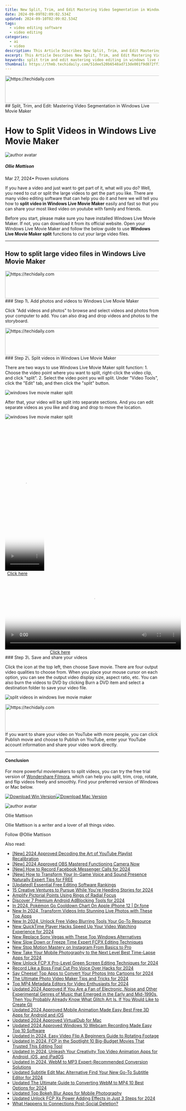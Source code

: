 ```yaml
---
title: New Split, Trim, and Edit Mastering Video Segmentation in Windows Live Movie Maker
date: 2024-09-09T02:09:02.534Z
updated: 2024-09-10T02:09:02.534Z
tags: 
  - video editing software
  - video editing
categories: 
  - ai
  - video
description: This Article Describes New Split, Trim, and Edit Mastering Video Segmentation in Windows Live Movie Maker
excerpt: This Article Describes New Split, Trim, and Edit Mastering Video Segmentation in Windows Live Movie Maker
keywords: split trim and edit mastering video editing in windows live movie maker,effortless video editing how to split and merge clips in windows live movie maker,split trim and perfect video editing techniques in windows live movie maker,ai animation how to split videos in windows live movie maker,the ultimate guide to splitting videos in windows live movie maker 2023 edition,split trim and edit mastering video segmentation in windows live movie maker,cut slice and dice mastering video splitting in windows live movie maker
thumbnail: https://thmb.techidaily.com/51dee520b6548ad713de001f9d872ff359ce7157fc9657d20a61cd8374fcc9ae.jpg
---
```


<!-- affiliate ads begin -->
<a href="https://unicoeye.pxf.io/c/5597632/2134238/18498" target="_top" id="2134238">
  <img src="//a.impactradius-go.com/display-ad/18498-2134238" border="0" alt="https://techidaily.com" width="728" height="90"/>
</a>
<img height="0" width="0" src="https://unicoeye.pxf.io/i/5597632/2134238/18498" style="position:absolute;visibility:hidden;" border="0" />
<!-- affiliate ads end -->
## Split, Trim, and Edit: Mastering Video Segmentation in Windows Live Movie Maker

# How to Split Videos in Windows Live Movie Maker

![author avatar](https://images.wondershare.com/filmora/article-images/ollie-mattison.jpg)

##### Ollie Mattison

 Mar 27, 2024• Proven solutions

If you have a video and just want to get part of it, what will you do? Well, you need to cut or split the large videos to get the part you like. There are many video editing software that can help you do it and here we will tell you how to **split video in Windows Live Movie Maker** easily and fast so that you can share your most liked video on youtube with family and friends.

Before you start, please make sure you have installed Windows Live Movie Maker. If not, you can download it from its official website. Open your Windows Live Movie Maker and follow the below guide to use **Windows Live Movie Maker split** functions to cut your large video files.

---

## How to split large video files in Windows Live Movie Maker

<!-- affiliate ads begin -->
<a href="https://zebaoaffiliateprogram.pxf.io/c/5597632/2137975/21526" target="_top" id="2137975">
  <img src="//a.impactradius-go.com/display-ad/21526-2137975" border="0" alt="https://techidaily.com" width="728" height="90"/>
</a>
<img height="0" width="0" src="https://zebaoaffiliateprogram.pxf.io/i/5597632/2137975/21526" style="position:absolute;visibility:hidden;" border="0" />
<!-- affiliate ads end -->
### Step 1\. Add photos and videos to Windows Live Movie Maker

Click "Add videos and photos" to browse and select videos and photos from your computer to add. You can also drag and drop videos and photos to the storyboard.

<!-- affiliate ads begin -->
<a href="https://unicoeye.pxf.io/c/5597632/2134494/18498" target="_top" id="2134494">
  <img src="//a.impactradius-go.com/display-ad/18498-2134494" border="0" alt="https://techidaily.com" width="721" height="90"/>
</a>
<img height="0" width="0" src="https://unicoeye.pxf.io/i/5597632/2134494/18498" style="position:absolute;visibility:hidden;" border="0" />
<!-- affiliate ads end -->
### Step 2\. Split videos in Windows Live Movie Maker

There are two ways to use Windows Live Movie Maker split function: 1\. Choose the video point where you want to split, right-click the video clip, and click "split". 2\. Select the video point you will split. Under "Video Tools", click the "Edit" tab, and then click the "split" button.

![windows live movie maker split](https://images.wondershare.com/topic/video-editing/windows-live-movie-maker-split.jpg)

After that, your video will be split into separate sections. And you can edit separate videos as you like and drag and drop to move the location.

![windows live movie maker split](https://images.wondershare.com/topic/video-editing/windows-live-movie-maker-split-videos.jpg)

<!-- affiliate ads begin -->
<span id="1975503">
					<video width="128" height="480" style="cursor:pointer"
           poster="//a.impactradius-go.com/display-clicktoplayimage/1975503.png"
           onclick="if(!this.playClicked){this.play();this.setAttribute('controls',true);this.playClicked=true;}">
	   <source src="//a.impactradius-go.com/display-ad/22993-1975503">
	   <img src="//a.impactradius-go.com/display-clicktoplayimage/1975503.png" style="border: none; height: 100%; width: 100%; object-fit: contain">
	</video>
	<div style="width:80px;text-align:center"><a href="javascript:window.open(decodeURIComponent('https%3A%2F%2Fhomestyler.sjv.io%2Fc%2F5597632%2F1975503%2F22993'), '_blank');void(0);">Click here</a></div>
</span>
<img height="0" width="0" src="https://imp.pxf.io/i/5597632/1975503/22993" style="position:absolute;visibility:hidden;" border="0" />
<!-- affiliate ads end -->
<!-- affiliate ads begin -->
<span id="1982459">
					<video width="576" height="240" style="cursor:pointer"
           poster="//a.impactradius-go.com/display-clicktoplayimage/1982459.png"
           onclick="if(!this.playClicked){this.play();this.setAttribute('controls',true);this.playClicked=true;}">
	   <source src="//a.impactradius-go.com/display-ad/22993-1982459">
	   <img src="//a.impactradius-go.com/display-clicktoplayimage/1982459.png" style="border: none; height: 100%; width: 100%; object-fit: contain">
	</video>
	<div style="width:360px;text-align:center"><a href="javascript:window.open(decodeURIComponent('https%3A%2F%2Fhomestyler.sjv.io%2Fc%2F5597632%2F1982459%2F22993'), '_blank');void(0);">Click here</a></div>
</span>
<img height="0" width="0" src="https://imp.pxf.io/i/5597632/1982459/22993" style="position:absolute;visibility:hidden;" border="0" />
<!-- affiliate ads end -->
### Step 3\. Save and share your videos

Click the icon at the top left, then choose Save movie. There are four output video qualities to choose from. When you place your mouse cursor on each option, you can see the output video display size, aspect ratio, etc. You can also burn the videos to DVD by clicking Burn a DVD item and select a destination folder to save your video file.

![split videos in windows live movie maker](https://images.wondershare.com/topic/video-editing/windows-live-movie-maker-split-save.jpg)

<!-- affiliate ads begin -->
<a href="https://unicoeye.pxf.io/c/5597632/2134248/18498" target="_top" id="2134248">
  <img src="//a.impactradius-go.com/display-ad/18498-2134248" border="0" alt="https://techidaily.com" width="728" height="90"/>
</a>
<img height="0" width="0" src="https://unicoeye.pxf.io/i/5597632/2134248/18498" style="position:absolute;visibility:hidden;" border="0" />
<!-- affiliate ads end -->
If you want to share your video on YouTube with more people, you can click Publish movie and choose to Publish on YouTube, enter your YouTube account information and share your video work directly.

---

#### Conclusion

For more powerful moviemakers to split videos, you can try the free trial version of [Wondershare Filmora](https://tools.techidaily.com/wondershare/filmora/download/), which can help you split, trim, crop, rotate, and flip videos freely and smoothly. Find your preferred version of Windows or Mac below.

[![Download Win Version](https://images.wondershare.com/filmora/article-images/download-btn-win.jpg)](https://tools.techidaily.com/wondershare/filmora/download/)[![Download Mac Version](https://images.wondershare.com/filmora/article-images/download-btn-mac.jpg)](https://tools.techidaily.com/wondershare/filmora/download/)

![author avatar](https://images.wondershare.com/filmora/article-images/ollie-mattison.jpg)

Ollie Mattison

Ollie Mattison is a writer and a lover of all things video.

Follow @Ollie Mattison

<span class="atpl-alsoreadstyle">Also read:</span>
<div><ul>
<li><a href="https://facebook-video-share.techidaily.com/new-2024-approved-decoding-the-art-of-youtube-playlist-recalibration/"><u>[New] 2024 Approved  Decoding the Art of YouTube Playlist Recalibration</u></a></li>
<li><a href="https://digital-screen-recording.techidaily.com/new-2024-approved-obs-mastered-functioning-camera-now/"><u>[New] 2024 Approved  OBS Mastered  Functioning Camera Now</u></a></li>
<li><a href="https://visual-screen-recording.techidaily.com/new-how-to-record-facebook-messenger-calls-for-2024/"><u>[New] How to Record Facebook Messenger Calls for 2024</u></a></li>
<li><a href="https://some-techniques.techidaily.com/new-how-to-transform-your-in-game-voice-and-sound-presence-naturally-expert-tips-for-free/"><u>[New] How to Transform Your In-Game Voice and Sound Presence Naturally  Expert Tips for FREE</u></a></li>
<li><a href="https://youtube-lab.techidaily.com/ed-essential-free-editing-software-rankings/"><u>[Updated] Essential Free Editing Software Rankings</u></a></li>
<li><a href="https://extra-lessons.techidaily.com/15-creative-ventures-to-pursue-while-youre-heeding-stories-for-2024/"><u>15 Creative Ventures to Pursue While You're Heeding Stories for 2024</u></a></li>
<li><a href="https://vp-tips.techidaily.com/amplify-pictorial-points-using-rings-of-radial-focus/"><u>Amplify Pictorial Points Using Rings of Radial Focus</u></a></li>
<li><a href="https://youtube-clips.techidaily.com/discover-7-premium-android-adblocking-tools-for-2024/"><u>Discover 7 Premium Android AdBlocking Tools for 2024</u></a></li>
<li><a href="https://ios-pokemon-go.techidaily.com/in-2024-pokemon-go-cooldown-chart-on-apple-iphone-12-drfone-by-drfone-virtual-ios/"><u>In 2024, Pokémon Go Cooldown Chart On Apple iPhone 12 | Dr.fone</u></a></li>
<li><a href="https://ai-video-tools.techidaily.com/new-in-2024-transform-videos-into-stunning-live-photos-with-these-top-apps/"><u>New In 2024, Transform Videos Into Stunning Live Photos with These Top Apps</u></a></li>
<li><a href="https://ai-video-tools.techidaily.com/new-in-2024-unlock-free-video-blurring-tools-your-go-to-resource/"><u>New In 2024, Unlock Free Video Blurring Tools Your Go-To Resource</u></a></li>
<li><a href="https://ai-video-tools.techidaily.com/new-quicktime-player-hacks-speed-up-your-video-watching-experience-for-2024/"><u>New QuickTime Player Hacks Speed Up Your Video Watching Experience for 2024</u></a></li>
<li><a href="https://ai-video-tools.techidaily.com/new-replace-sony-vegas-with-these-top-windows-alternatives/"><u>New Replace Sony Vegas with These Top Windows Alternatives</u></a></li>
<li><a href="https://ai-video-tools.techidaily.com/new-slow-down-or-freeze-time-expert-fcpx-editing-techniques/"><u>New Slow Down or Freeze Time Expert FCPX Editing Techniques</u></a></li>
<li><a href="https://ai-video-tools.techidaily.com/new-stop-motion-mastery-on-instagram-from-basics-to-pro/"><u>New Stop Motion Mastery on Instagram From Basics to Pro</u></a></li>
<li><a href="https://ai-video-tools.techidaily.com/new-take-your-mobile-photography-to-the-next-level-best-time-lapse-apps-for-2024/"><u>New Take Your Mobile Photography to the Next Level Best Time-Lapse Apps for 2024</u></a></li>
<li><a href="https://ai-video-tools.techidaily.com/new-unlock-fcp-x-pro-level-green-screen-editing-techniques-for-2024/"><u>New Unlock FCP X Pro-Level Green Screen Editing Techniques for 2024</u></a></li>
<li><a href="https://ai-video-tools.techidaily.com/record-like-a-boss-final-cut-pro-voice-over-hacks-for-2024/"><u>Record Like a Boss Final Cut Pro Voice Over Hacks for 2024</u></a></li>
<li><a href="https://ai-video-tools.techidaily.com/say-cheese-top-apps-to-convert-your-photos-into-cartoons-for-2024/"><u>Say Cheese! Top Apps to Convert Your Photos Into Cartoons for 2024</u></a></li>
<li><a href="https://ai-video-tools.techidaily.com/the-ultimate-photo-video-maker-tips-and-tricks-for-2024/"><u>The Ultimate Photo Video Maker Tips and Tricks for 2024</u></a></li>
<li><a href="https://ai-video-tools.techidaily.com/top-mp4-metadata-editors-for-video-enthusiasts-for-2024/"><u>Top MP4 Metadata Editors for Video Enthusiasts for 2024</u></a></li>
<li><a href="https://ai-video-tools.techidaily.com/updated-2024-approved-if-you-are-a-fan-of-electronic-noise-and-other-experimental-genres-of-music-that-emerged-in-the-early-and-mid-1990s-then-you-probably-/"><u>Updated 2024 Approved If You Are a Fan of Electronic, Noise and Other Experimental Genres of Music that Emerged in the Early and Mid-1990s, Then You Probably Already Know What Glitch Art Is. If You Would Like to Create Gli</u></a></li>
<li><a href="https://ai-video-tools.techidaily.com/updated-2024-approved-mobile-animation-made-easy-best-free-3d-apps-for-android-and-ios/"><u>Updated 2024 Approved Mobile Animation Made Easy Best Free 3D Apps for Android and iOS</u></a></li>
<li><a href="https://ai-video-tools.techidaily.com/updated-2024-approved-virtualdub-for-mac/"><u>Updated 2024 Approved VirtualDub for Mac</u></a></li>
<li><a href="https://ai-video-tools.techidaily.com/updated-2024-approved-windows-10-webcam-recording-made-easy-top-10-software/"><u>Updated 2024 Approved Windows 10 Webcam Recording Made Easy Top 10 Software</u></a></li>
<li><a href="https://ai-video-tools.techidaily.com/updated-in-2024-easy-video-flip-a-beginners-guide-to-rotating-footage/"><u>Updated In 2024, Easy Video Flip A Beginners Guide to Rotating Footage</u></a></li>
<li><a href="https://ai-video-tools.techidaily.com/updated-in-2024-fcp-in-the-spotlight-10-big-budget-movies-that-trusted-this-editing-tool/"><u>Updated In 2024, FCP in the Spotlight 10 Big-Budget Movies That Trusted This Editing Tool</u></a></li>
<li><a href="https://ai-video-tools.techidaily.com/updated-in-2024-unleash-your-creativity-top-video-animation-apps-for-android-ios-and-ipados/"><u>Updated In 2024, Unleash Your Creativity Top Video Animation Apps for Android, iOS, and iPadOS</u></a></li>
<li><a href="https://ai-video-tools.techidaily.com/updated-in-2024-webm-to-mp3-expert-recommended-conversion-solutions/"><u>Updated In 2024, WebM to MP3 Expert-Recommended Conversion Solutions</u></a></li>
<li><a href="https://ai-video-tools.techidaily.com/updated-subtitle-edit-mac-alternative-find-your-new-go-to-subtitle-editor-for-2024/"><u>Updated Subtitle Edit Mac Alternative Find Your New Go-To Subtitle Editor for 2024</u></a></li>
<li><a href="https://ai-video-tools.techidaily.com/updated-the-ultimate-guide-to-converting-webm-to-mp4-10-best-options-for-2024/"><u>Updated The Ultimate Guide to Converting WebM to MP4 10 Best Options for 2024</u></a></li>
<li><a href="https://ai-video-tools.techidaily.com/updated-top-bokeh-blur-apps-for-mobile-photography/"><u>Updated Top Bokeh Blur Apps for Mobile Photography</u></a></li>
<li><a href="https://ai-video-tools.techidaily.com/updated-unlock-fcp-xs-power-adding-effects-in-just-3-steps-for-2024/"><u>Updated Unlock FCP Xs Power Adding Effects in Just 3 Steps for 2024</u></a></li>
<li><a href="https://facebook.techidaily.com/what-happens-to-connections-post-social-deletion/"><u>What Happens to Connections Post-Social Deletion?</u></a></li>
</ul></div>

<ins class="adsbygoogle"
      style="display:block"
      data-ad-client="ca-pub-7571918770474297"
      data-ad-slot="8358498916"
      data-ad-format="auto"
      data-full-width-responsive="true"></ins>